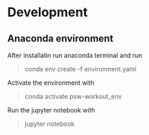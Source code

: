 
# Development

## Anaconda environment

After installatin run anaconda terminal and run

> conda env create -f environment.yaml

Activate the environment with

> conda activate psw-workout_env

Run the jupyter notebook with

> jupyter notebook
